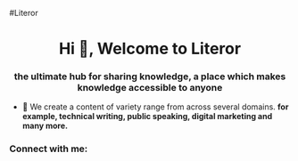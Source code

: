 #Literor
<h1 align="center">Hi 👋, Welcome to Literor</h1>
<h3 align="center">the ultimate hub for sharing knowledge, a place which makes knowledge accessible to anyone</h3>

- 🔭 We create a content of variety range from across several domains. **for example, technical writing, public speaking, digital marketing and many more.**

<h3 align="left">Connect with me:</h3>
<p align="left">
</p>